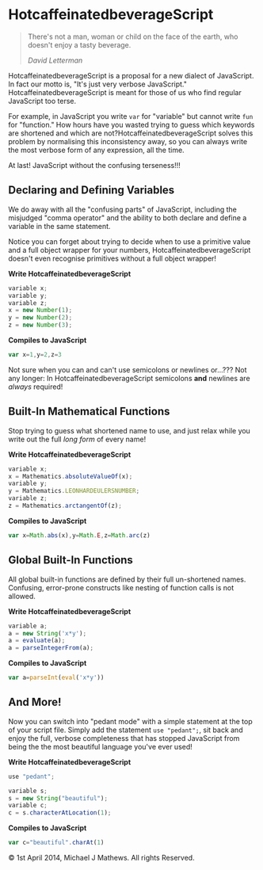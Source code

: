 HotcaffeinatedbeverageScript
=========================

> There's not a man, woman or child on the face of the earth, who doesn't enjoy a tasty beverage.
>
> _David Letterman_

HotcaffeinatedbeverageScript is a proposal for a new dialect of JavaScript. In fact our motto is, "It's just very verbose JavaScript." HotcaffeinatedbeverageScript is meant for those of us who find regular JavaScript too terse.

For example, in JavaScript you write `var` for "variable" but cannot write `fun` for "function." How hours have you wasted trying to guess which keywords are shortened and which are not?HotcaffeinatedbeverageScript solves this problem by normalising this inconsistency away, so you can always write the most verbose form of any expression, all the time.

At last! JavaScript without the confusing terseness!!!

## Declaring and Defining Variables

We do away with all the "confusing parts" of JavaScript, including the misjudged "comma operator" and the ability to both declare and define a variable in the same statement.

Notice you can forget about trying to decide when to use a primitive value and a full object wrapper for your numbers, HotcaffeinatedbeverageScript doesn't even recognise primitives without a full object wrapper!

**Write HotcaffeinatedbeverageScript**

```js
variable x;
variable y;
variable z;
x = new Number(1);
y = new Number(2);
z = new Number(3);
```
**Compiles to JavaScript**
```js
var x=1,y=2,z=3
```

Not sure when you can and can't use semicolons or newlines or...??? Not any longer: In HotcaffeinatedbeverageScript semicolons **and** newlines are _always_ required!

## Built-In Mathematical Functions

Stop trying to guess what shortened name to use, and just relax while you write out the full _long form_ of every name!

**Write HotcaffeinatedbeverageScript**
```js
variable x;
x = Mathematics.absoluteValueOf(x);
variable y;
y = Mathematics.LEONHARDEULERSNUMBER;
variable z;
z = Mathematics.arctangentOf(z);
```
**Compiles to JavaScript**
```js
var x=Math.abs(x),y=Math.E,z=Math.arc(z)
```

## Global Built-In Functions

All global built-in functions are defined by their full un-shortened names. Confusing, error-prone constructs like nesting of function calls is not allowed.

**Write HotcaffeinatedbeverageScript**
```js
variable a;
a = new String('x*y');
a = evaluate(a);
a = parseIntegerFrom(a);
```

**Compiles to JavaScript**
```js
var a=parseInt(eval('x*y'))
```

## And More!

Now you can switch into "pedant mode" with a simple statement at the top of your script file. Simply add the statement `use "pedant";`, sit back and enjoy the full, verbose completeness that has stopped JavaScript from being the the most beautiful language you've ever used!

**Write HotcaffeinatedbeverageScript**

```js
use "pedant";

variable s;
s = new String("beautiful");
variable c;
c = s.characterAtLocation(1);
```

**Compiles to JavaScript**
```js
var c="beautiful".charAt(1)
```


&copy; 1st April 2014, Michael J Mathews. All rights Reserved. 